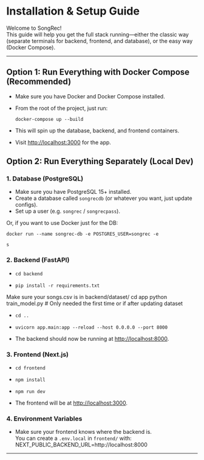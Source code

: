 # Installation & Setup Guide

Welcome to SongRec!  
This guide will help you get the full stack running—either the classic way (separate terminals for backend, frontend, and database), or the easy way (Docker Compose).

---
## Option 1: Run Everything with Docker Compose (Recommended)
- Make sure you have Docker and Docker Compose installed.
- From the root of the project, just run:

  `docker-compose up --build`

- This will spin up the database, backend, and frontend containers.
- Visit [http://localhost:3000](http://localhost:3000) for the app.

## Option 2: Run Everything Separately (Local Dev)

### 1. Database (PostgreSQL)

- Make sure you have PostgreSQL 15+ installed.
- Create a database called `songrecdb` (or whatever you want, just update configs).
- Set up a user (e.g. `songrec` / `songrecpass`).

Or, if you want to use Docker just for the DB:

`docker run --name songrec-db -e POSTGRES_USER=songrec -e`

`s`

### 2. Backend (FastAPI)

- `cd backend`

- `pip install -r requirements.txt`

Make sure your songs.csv is in backend/dataset/
cd app
python train_model.py # Only needed the first time or if after updating dataset

- `cd ..`

- `uvicorn app.main:app --reload --host 0.0.0.0 --port 8000`

- The backend should now be running at [http://localhost:8000](http://localhost:8000).

### 3. Frontend (Next.js)

- `cd frontend`
- `npm install`
- `npm run dev`

- The frontend will be at [http://localhost:3000](http://localhost:3000).

### 4. Environment Variables

- Make sure your frontend knows where the backend is.  
   You can create a `.env.local` in `frontend/` with:
  NEXT_PUBLIC_BACKEND_URL=http://localhost:8000

---




